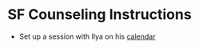 # SF Counseling Instructions

* Set up a session with Ilya on his [calendar](https://calendar.google.com/calendar/selfsched?sstoken=UUtlMklHMndhVjZyfGRlZmF1bHR8MmQzZTlhZTJmMDYxYWU2ZDE0MTZjMTk0MzI2Yzg0NDE)



